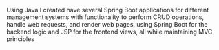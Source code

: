 Using Java I created have several Spring Boot applications for different management systems with functionality to perform CRUD operations, handle web requests, and render web pages, using Spring Boot for the backend logic and JSP for the frontend views, all while maintaining MVC principles
